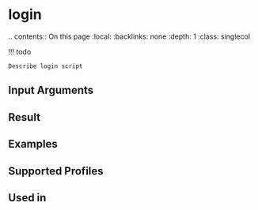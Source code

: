 

# login

.. contents:: On this page
    :local:
    :backlinks: none
    :depth: 1
    :class: singlecol

<!-- prettier-ignore -->
!!! todo

    Describe login script

Input Arguments
---------------

Result
------

Examples
--------

Supported Profiles
------------------

Used in
-------
